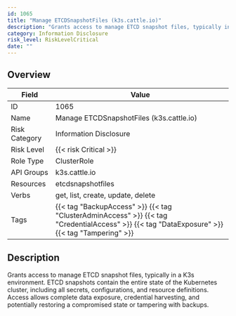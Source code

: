 ```yaml
---
id: 1065
title: "Manage ETCDSnapshotFiles (k3s.cattle.io)"
description: "Grants access to manage ETCD snapshot files, typically in a K3s environment. ETCD snapshots contain the entire state of the Kubernetes cluster, including all secrets, configurations, and resource definitions. Access allows complete data exposure, credential harvesting, and potentially restoring a compromised state or tampering with backups."
category: Information Disclosure
risk_level: RiskLevelCritical
date: ""
---
```


## Overview

| Field         | Value                                                                                                                                         |
| ------------- | --------------------------------------------------------------------------------------------------------------------------------------------- |
| ID            | 1065                                                                                                                                          |
| Name          | Manage ETCDSnapshotFiles (k3s.cattle.io)                                                                                                      |
| Risk Category | Information Disclosure                                                                                                                        |
| Risk Level    | {{< risk Critical >}}                                                                                                                         |
| Role Type     | ClusterRole                                                                                                                                   |
| API Groups    | k3s.cattle.io                                                                                                                                 |
| Resources     | etcdsnapshotfiles                                                                                                                             |
| Verbs         | get, list, create, update, delete                                                                                                             |
| Tags          | {{< tag "BackupAccess" >}} {{< tag "ClusterAdminAccess" >}} {{< tag "CredentialAccess" >}} {{< tag "DataExposure" >}} {{< tag "Tampering" >}} |

## Description

Grants access to manage ETCD snapshot files, typically in a K3s environment. ETCD snapshots contain the entire state of the Kubernetes cluster, including all secrets, configurations, and resource definitions. Access allows complete data exposure, credential harvesting, and potentially restoring a compromised state or tampering with backups.
